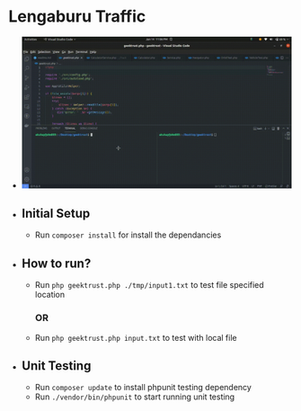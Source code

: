 # Lengaburu Traffic

- ![Alt text](https://raw.githubusercontent.com/akshay619-dev/lengaburu_traffic/master/lengaburu_traffic_demo.gif)

- ## Initial Setup
    - Run `composer install` for install the dependancies 

- ## How to run?
    - Run `php geektrust.php ./tmp/input1.txt` to test file specified location
        ### OR
    - Run `php geektrust.php input.txt` to test with local file

- ## Unit Testing
    - Run `composer update` to install phpunit testing dependency
    - Run `./vendor/bin/phpunit` to start running unit testing